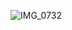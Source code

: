 ![IMG_0732](https://user-images.githubusercontent.com/98786792/151906978-ce1f9b5d-cae7-4d7c-85ca-99391de0d295.JPG)

